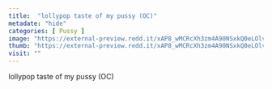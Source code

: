 ```yaml
---
title:  "lollypop taste of my pussy (OC)"
metadate: "hide"
categories: [ Pussy ]
image: "https://external-preview.redd.it/xAP8_wMCRcXh3zm4A90NSxkQ0eLOlvJ-r2sN9GOOuaE.jpg?auto=webp&s=ced02889ea2d2bbb46e5e9c8bac9e5dfbc97c54f"
thumb: "https://external-preview.redd.it/xAP8_wMCRcXh3zm4A90NSxkQ0eLOlvJ-r2sN9GOOuaE.jpg?width=1080&crop=smart&auto=webp&s=000aa0f503c3c4c88f6f2c28a92246edabeb38b7"
visit: ""
---
```

lollypop taste of my pussy (OC)
